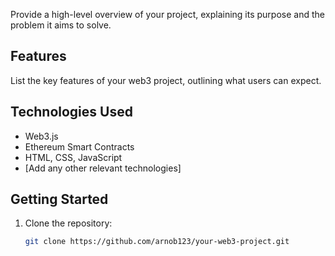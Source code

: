 

Provide a high-level overview of your project, explaining its purpose and the problem it aims to solve.

## Features

List the key features of your web3 project, outlining what users can expect.

## Technologies Used

- Web3.js
- Ethereum Smart Contracts
- HTML, CSS, JavaScript
- [Add any other relevant technologies]

## Getting Started

1. Clone the repository:
   ```bash
   git clone https://github.com/arnob123/your-web3-project.git
   
